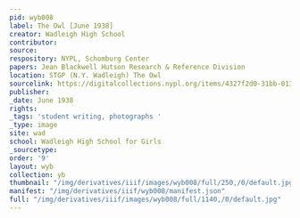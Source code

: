 ```yaml
---
pid: wyb008
label: The Owl [June 1938]
creator: Wadleigh High School
contributor:
source:
respository: NYPL, Schomburg Center
papers: Jean Blackwell Hutson Research & Reference Division
location: STGP (N.Y. Wadleigh) The Owl
sourcelink: https://digitalcollections.nypl.org/items/4327f2d0-31bb-0134-d017-00505686a51c
publisher:
_date: June 1938
rights:
_tags: 'student writing, photographs '
_type: image
site: wad
school: Wadleigh High School for Girls
_sourcetype:
order: '9'
layout: wyb
collection: yb
thumbnail: "/img/derivatives/iiif/images/wyb008/full/250,/0/default.jpg"
manifest: "/img/derivatives/iiif/wyb008/manifest.json"
full: "/img/derivatives/iiif/images/wyb008/full/1140,/0/default.jpg"
---
```

